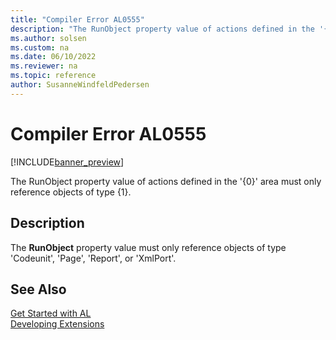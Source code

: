 ```yaml
---
title: "Compiler Error AL0555"
description: "The RunObject property value of actions defined in the '{0}' area must only reference objects of type {1}."
ms.author: solsen
ms.custom: na
ms.date: 06/10/2022
ms.reviewer: na
ms.topic: reference
author: SusanneWindfeldPedersen
---
```

[//]: # (START>DO_NOT_EDIT)
[//]: # (IMPORTANT:Do not edit any of the content between here and the END>DO_NOT_EDIT.)
[//]: # (Any modifications should be made in the .xml files in the ModernDev repo.)
# Compiler Error AL0555

[!INCLUDE[banner_preview](../includes/banner_preview.md)]

The RunObject property value of actions defined in the '{0}' area must only reference objects of type {1}.

## Description
The **RunObject** property value must only reference objects of type 'Codeunit', 'Page', 'Report', or 'XmlPort'.  

[//]: # (IMPORTANT: END>DO_NOT_EDIT)
## See Also  
[Get Started with AL](../devenv-get-started.md)  
[Developing Extensions](../devenv-dev-overview.md)  